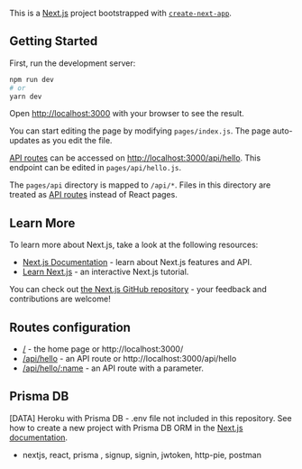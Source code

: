 This is a [Next.js](https://nextjs.org/) project bootstrapped with [`create-next-app`](https://github.com/vercel/next.js/tree/canary/packages/create-next-app).

## Getting Started

First, run the development server:

```bash
npm run dev
# or
yarn dev
```

Open [http://localhost:3000](http://localhost:3000) with your browser to see the result.

You can start editing the page by modifying `pages/index.js`. The page auto-updates as you edit the file.

[API routes](https://nextjs.org/docs/api-routes/introduction) can be accessed on [http://localhost:3000/api/hello](http://localhost:3000/api/hello). This endpoint can be edited in `pages/api/hello.js`.

The `pages/api` directory is mapped to `/api/*`. Files in this directory are treated as [API routes](https://nextjs.org/docs/api-routes/introduction) instead of React pages.

## Learn More

To learn more about Next.js, take a look at the following resources:

-   [Next.js Documentation](https://nextjs.org/docs) - learn about Next.js features and API.
-   [Learn Next.js](https://nextjs.org/learn) - an interactive Next.js tutorial.

You can check out [the Next.js GitHub repository](https://github.com/vercel/next.js/) - your feedback and contributions are welcome!

## Routes configuration

-   [/](/) - the home page or http://localhost:3000/
-   [/api/hello](/api/hello) - an API route or http://localhost:3000/api/hello
-   [/api/hello/:name](/api/hello/:name) - an API route with a parameter.

## Prisma DB

[DATA] Heroku with Prisma DB - .env file not included in this repository.
See how to create a new project with Prisma DB ORM in the [Next.js documentation](https://nextjs.org/docs/basic-features/databases/prisma).

-   nextjs, react, prisma , signup, signin, jwtoken, http-pie, postman
